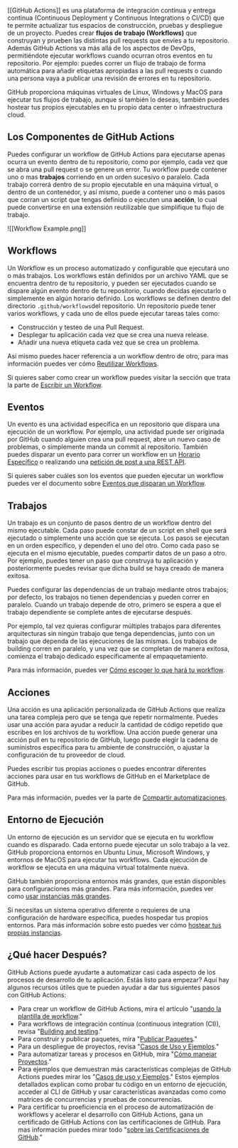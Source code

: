 [[GitHub Actions]] es una plataforma de integración contínua y entrega continua (Continuous Deployment y Continuous Integrations o CI/CD) que te permite actualizar tus espacios de construcción, pruebas y despliegue de un proyecto. Puedes crear **flujos de trabajo (Workflows)** que construyan y prueben las distintas pull requests que envíes a tu repositorio. Además GitHub Actions va más allá de los aspectos de DevOps, permitiéndote ejecutar workflows cuando ocurran otros eventos en tu repositorio. Por ejemplo: puedes correr un flujo de trabajo de forma automática para añadir etiquetas apropiadas a las pull requests o cuando una persona vaya a publicar una revisión de errores en tu repositorio.

GitHub proporciona máquinas virtuales de Linux, Windows y MacOS para ejecutar tus flujos de trabajo, aunque si también lo deseas, también puedes hostear tus propios ejecutables en tu propio data center o infraestructura cloud.

## Los Componentes de GitHub Actions
Puedes configurar un workflow de GitHub Actions para ejecutarse apenas ocurra un evento dentro de tu repositorio, como por ejemplo, cada vez que se abra una pull request o se genere un error. Tu workflow puede contener uno o mas **trabajos** corriendo en un orden sucesivo o paralelo. Cada trabajo correrá dentro de su propio ejecutable en una máquina virtual, o dentro de un contenedor, y así mismo, puede a contener uno o más pasos que corran un script que tengas definido o ejecuten una **acción**, lo cual puede convertirse en una extensión reutilizable que simplifique tu flujo de trabajo.

![[Workflow Example.png]]
## Workflows
Un Workflow es un proceso automatizado y configurable que ejecutará uno o más trabajos. Los workflows están definidos por un archivo YAML que se encuentra dentro de tu repositorio, y pueden ser ejecutados cuando se dispare algún evento dentro de tu repositorio, cuando decidas ejecutarlo o simplemente en algún horario definido. Los workflows se definen dentro del directorio `.github/workflows`del repositorio. Un repositorio puede tener varios workflows, y cada uno de ellos puede ejecutar tareas tales como:

- Construcción y testeo de una Pull Request.
- Desplegar tu aplicación cada vez que se crea una nueva release.
- Añadir una nueva etiqueta cada vez que se crea un problema.

Así mismo puedes hacer referencia a un workflow dentro de otro, para mas información puedes ver cómo [Reutilizar Workflows](https://docs.github.com/en/actions/sharing-automations/reusing-workflows).

Si quieres saber como crear un workflow puedes visitar la sección que trata la parte de [Escribir un Workflow](https://docs.github.com/en/actions/writing-workflows).

## Eventos
Un evento es una actividad específica en un repositorio que dispara una ejecución de un workflow. Por ejemplo, una actividad puede ser originada por GitHub cuando alguien crea una pull request, abre un nuevo caso de problemas, o simplemente manda un commit al repositorio. También puedes disparar un evento para correr un workflow en un [Horario Específico](https://docs.github.com/en/actions/writing-workflows/choosing-when-your-workflow-runs/events-that-trigger-workflows#schedule) o realizando una [petición de post a una REST API](https://docs.github.com/en/rest/repos/repos?apiVersion=2022-11-28#create-a-repository-dispatch-event).

Si quieres saber cuáles son los eventos que pueden ejecutar un workflow puedes ver el documento sobre [Eventos que disparan un Workflow](https://docs.github.com/en/actions/writing-workflows/choosing-when-your-workflow-runs/events-that-trigger-workflows).

## Trabajos 
Un trabajo es un conjunto de pasos dentro de un workflow dentro del mismo ejecutable. Cada paso puede constar de un script en shell que será ejecutado o simplemente una acción que se ejecuta. Los pasos se ejecutan en un orden específico, y dependen el uno del otro. Como cada paso se ejecuta en el mismo ejecutable, puedes compartir datos de un paso a otro. Por ejemplo, puedes tener un paso que construya tu aplicación y posteriormente puedes revisar que dicha build se haya creado de manera exitosa.

Puedes configurar las dependencias de un trabajo mediante otros trabajos; por defecto, los trabajos no tienen dependencias y pueden correr en paralelo. Cuando un trabajo depende de otro, primero se espera a que el trabajo dependiente se complete antes de ejecutarse después.

Por ejemplo, tal vez quieras configurar múltiples trabajos para diferentes arquitecturas sin ningún trabajo que tenga dependencias, junto con un trabajo que dependa de las ejecuciones de las mismas. Los trabajos de building corren en paralelo, y una vez que se completan de manera exitosa, comienza el trabajo dedicado específicamente al empaquetamiento.

Para más información, puedes ver [Cómo escoger lo que hará tu workflow](https://docs.github.com/en/actions/writing-workflows/choosing-what-your-workflow-does).

## Acciones
Una acción es una aplicación personalizada de GitHub Actions que realiza una tarea compleja pero que se tenga que repetir normalmente. Puedes usar una acción para ayudar a reducir la cantidad de código repetido que escribes en los archivos de tu workflow. Una acción puede generar una acción pull en tu repositorio de GitHub, luego puede elegir la cadena de suministros específica para tu ambiente de construcción, o ajustar la configuración de tu proveedor de cloud.

Puedes escribir tus propias acciones o puedes encontrar diferentes acciones para usar en tus workflows de GitHub en el Marketplace de GitHub.

Para más información, puedes ver la parte de [Compartir automatizaciones](https://docs.github.com/en/actions/sharing-automations).

## Entorno de Ejecución
Un entorno de ejecución es un servidor que se ejecuta en tu workflow cuando es disparado. Cada entorno puede ejecutar un solo trabajo a la vez. GitHub proporciona entornos en Ubuntu Linux, Microsoft Windows, y entornos de MacOS para ejecutar tus workflows. Cada ejecución de workflow se ejecuta en una máquina virtual totalmente nueva.

GitHub también proporciona entornos más grandes, que están disponibles para configuraciones más grandes. Para más información, puedes ver como [usar instancias más grandes](https://docs.github.com/en/actions/using-github-hosted-runners/using-larger-runners). 

Si necesitas un sistema operativo diferente o requieres de una configuración de hardware específica, puedes hospedar tus propios entornos. Para más información sobre esto puedes ver cómo [hostear tus propias instancias](https://docs.github.com/en/actions/hosting-your-own-runners).

## ¿Qué hacer Después?
GitHub Actions puede ayudarte a automatizar casi cada aspecto de los procesos de desarrollo de tu aplicación. Estás listo para empezar? Aquí hay algunos recursos útiles que te pueden ayudar a dar tus siguientes pasos con GitHub Actions:

- Para crear un workflow de GitHub Actions, mira el artículo "[usando la plantilla de workflow](https://docs.github.com/en/actions/learn-github-actions/using-starter-workflows)."
- Para workflows de integración contínua (continuous integration (CI)), revisa "[Building and testing](https://docs.github.com/en/actions/automating-builds-and-tests)."
- Para construir y publicar paquetes, mira "[Publicar Paquetes](https://docs.github.com/en/actions/publishing-packages)."
- Para un despliegue de proyectos, revisa "[Casos de Uso y Ejemplos](https://docs.github.com/en/actions/deployment)."
- Para automatizar tareas y procesos en GitHub, mira "[Cómo manejar Proyectos](https://docs.github.com/en/actions/managing-issues-and-pull-requests)."
- Para ejemplos que demuestran más características complejas de GitHub Actions puedes mirar los "[Casos de uso y Ejemplos](https://docs.github.com/en/actions/examples)." Estos ejemplos detallados explican como probar tu código en un entorno de ejecución, acceder al CLI de GitHub y usar características avanzadas como como matrices de concurrencias y pruebas de concurrencias.
- Para certificar tu proeficiencia en el proceso de automatización de workflows y acelerar el desarrollo con GitHub Actions, gana un certificado de GitHub Actions con las certificaciones de GitHub. Para mas información puedes mirar todo "[sobre las Certificaciones de GitHub](https://docs.github.com/en/get-started/showcase-your-expertise-with-github-certifications/about-github-certifications)."